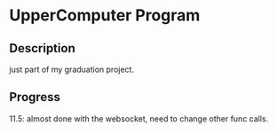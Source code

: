 # UpperComputer Program
## Description
just part of my graduation project.
## Progress
11.5: almost done with the websocket, need to change other func calls.